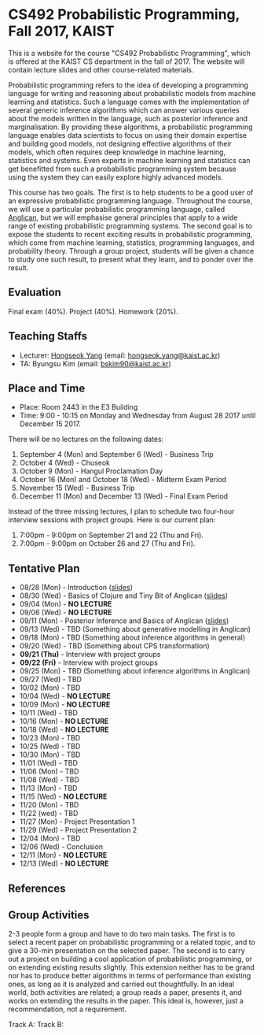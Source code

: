 # CS492 Probabilistic Programming, Fall 2017, KAIST 

This is a website for the course "CS492 Probabilistic Programming", which is offered 
at the KAIST CS department in the fall of 2017. The website will contain lecture slides
and other course-related materials.

Probabilistic programming refers to the idea of developing a programming 
language for writing and reasoning about probabilistic models from machine learning 
and statistics. Such a language comes with the implementation of several generic
inference algorithms which can answer various queries about the models written 
in the language, such as posterior inference and marginalisation. By providing these
algorithms, a probabilistic programming language
enables data scientists to focus on using their domain expertise and
building good models, not designing 
effective algorithms of their models, which often requires deep knowledge
in machine learning, statistics and systems. Even experts in machine learning
and statistics can get benefitted from such a probabilistic programming system
because using the system they can easily explore highly advanced models.

This course has two goals. The first is to help students to be a good user
of an expressive probabilistic programming language. 
Throughout the course, we will use a particular probabilistic
programming language, called [Anglican](http://www.robots.ox.ac.uk/~fwood/anglican/),
but we will emphasise general principles that apply to a wide range of existing probabilistic
programming systems. The second goal is to expose the students to recent exciting results
in probabilistic programming, which come from machine learning, statistics, 
programming languages, and probability theory. 
Through a group project, students will be given a chance to study one such result,
to present what they learn, and to ponder over the result.


## Evaluation

Final exam (40%). Project (40%). Homework (20%).

## Teaching Staffs

* Lecturer: [Hongseok Yang](https://cs.kaist.ac.kr/people/view?idx=552&kind=faculty&menu=160) (email: hongseok.yang@kaist.ac.kr)
* TA: Byungsu Kim (email: bskim90@kaist.ac.kr)

## Place and Time

* Place: Room 2443 in the E3 Building
* Time: 9:00 - 10:15 on Monday and Wednesday from August 28 2017 until December 15 2017.

There will be no lectures on the following dates:
1. September 4 (Mon) and September 6 (Wed) - Business Trip
2. October 4 (Wed) - Chuseok
3. October 9 (Mon) - Hangul Proclamation Day
4. October 16 (Mon) and October 18 (Wed) - Midterm Exam Period
5. November 15 (Wed) - Business Trip
6. December 11 (Mon) and December 13 (Wed) - Final Exam Period

Instead of the three missing lectures, I plan to schedule two four-hour
interview sessions with project groups. Here is our current plan:
1. 7:00pm - 9:00pm on September 21 and 22 (Thu and Fri).
2. 7:00pm - 9:00pm on October 26 and 27 (Thu and Fri).

## Tentative Plan

* 08/28 (Mon) - Introduction ([slides](https://github.com/hongseok-yang/probprog17/blob/master/Lectures/Lecture1/Lecture1.pdf))
* 08/30 (Wed) - Basics of Clojure and Tiny Bit of Anglican ([slides](https://github.com/hongseok-yang/probprog17/blob/master/Lectures/Lecture2/Lecture2.pdf))
* 09/04 (Mon) - **NO LECTURE** 
* 09/06 (Wed) - **NO LECTURE**
* 09/11 (Mon) - Posterior Inference and Basics of Anglican ([slides](https://github.com/hongseok-yang/probprog17/blob/master/Lectures/Lecture3/Lecture3.pdf))
* 09/13 (Wed) - TBD (Something about generative modelling in Anglican) 
* 09/18 (Mon) - TBD (Something about inference algorithms in general)
* 09/20 (Wed) - TBD (Something about CPS transformation)
* __**09/21 (Thu)**__ - Interview with project groups
* __**09/22 (Fri)**__ - Interview with project groups
* 09/25 (Mon) - TBD (Something about inference algorithms in Anglican)
* 09/27 (Wed) - TBD
* 10/02 (Mon) - TBD
* 10/04 (Wed) - **NO LECTURE**
* 10/09 (Mon) - **NO LECTURE**
* 10/11 (Wed) - TBD
* 10/16 (Mon) - **NO LECTURE**
* 10/18 (Wed) - **NO LECTURE**
* 10/23 (Mon) - TBD
* 10/25 (Wed) - TBD
* 10/30 (Mon) - TBD
* 11/01 (Wed) - TBD
* 11/06 (Mon) - TBD
* 11/08 (Wed) - TBD
* 11/13 (Mon) - TBD
* 11/15 (Wed) - **NO LECTURE**
* 11/20 (Mon) - TBD
* 11/22 (wed) - TBD
* 11/27 (Mon) - Project Presentation 1
* 11/29 (Wed) - Project Presentation 2
* 12/04 (Mon) - TBD
* 12/06 (Wed) - Conclusion
* 12/11 (Mon) - **NO LECTURE**
* 12/13 (Wed) - **NO LECTURE**

## References

## Group Activities

2-3 people form a group and have to do two main tasks. The first is to select a recent paper on probabilistic programming or a related topic, and to give a 30-min presentation on the selected paper. The second is to carry out a project on building a cool application of probabilistic programming, or on extending existing results slightly. This extension neither has to be grand nor has to produce better algorithms in terms of performance than existing ones, as long as it is analyzed and carried out thoughtfully. In an ideal world, both activities are related; a group reads a paper, presents it, and works on extending the results in the paper. This ideal is, however, just a recommendation, not a requirement.

Track A:
Track B:
